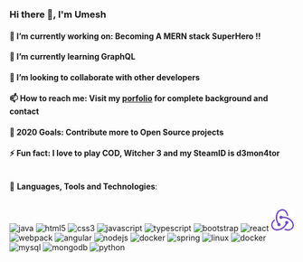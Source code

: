 ### Hi there 👋, I'm Umesh

<!--
**umesh-lewa/umesh-lewa** is a ✨ _special_ ✨ repository because its `README.md` (this file) appears on your GitHub profile.

Here are some ideas to get you started:

- 🔭 I’m currently working on ...
- 🌱 I’m currently learning ...
- 👯 I’m looking to collaborate on ...
- 🤔 I’m looking for help with ...
- 💬 Ask me about ...
- 📫 How to reach me: ...
- 😄 Pronouns: ...
- ⚡ Fun fact: ...
-->

#### 🔭 I’m currently working on: Becoming A MERN stack SuperHero !!
#### 🌱 I’m currently learning GraphQL
#### 👯 I’m looking to collaborate with other developers
#### 📫 How to reach me: Visit my [porfolio](https://umesh-lewa.github.io) for complete background and contact
#### 🥅 2020 Goals: Contribute more to Open Source projects
#### ⚡ Fun fact: I love to play COD, Witcher 3 and my SteamID is d3mon4tor

  <br>
  <summary>🤖 <b>Languages, Tools and Technologies</b>: </summary>
  <p align="left"> 
  <br>
  <!-- Java -->
  <img src="https://icongr.am/devicon/java-original-wordmark.svg?size=128&color=currentColor" alt="java" width="40" height="40"/>
  <!-- HTML -->
  <img src="https://icongr.am/devicon/html5-original-wordmark.svg?size=128&color=currentColor" alt="html5" width="40" height="40"/>
  <!-- CSS -->
  <img src="https://icongr.am/devicon/css3-original-wordmark.svg?size=128&color=currentColor" alt="css3" width="40" height="40"/>
  <!-- Javascript -->
  <img src="https://icongr.am/devicon/javascript-original.svg?size=128&color=currentColor" alt="javascript" width="40" height="40"/>
  <!-- Typescript -->
  <img src="https://icongr.am/devicon/typescript-original.svg?size=128&color=currentColor" alt="typescript" width="40" height="40"/>
  <!-- Bootstrap -->
  <img src="https://icongr.am/devicon/bootstrap-plain-wordmark.svg?size=128&color=currentColor" alt="bootstrap" width="40" height="40"/>
  <!-- React -->
  <img src="https://icongr.am/devicon/react-original-wordmark.svg?size=128&color=currentColor" alt="react" width="40" height="40"/>
  <!-- Redux -->
  <img src="https://github.com/devicons/devicon/blob/master/icons/redux/redux-original.svg" alt="redux" width="40" height="40"/>
  <!-- Webpack -->
  <img src="https://icongr.am/devicon/webpack-original.svg?size=128&color=currentColor" alt="webpack" width="40" height="40"/>
  <!-- Angular -->
  <img src="https://icongr.am/devicon/angularjs-original.svg?size=128&color=currentColor" alt="angular" width="40" height="40"/>
  
  <!-- Nodejs -->
  <img src="https://icongr.am/devicon/nodejs-original-wordmark.svg?size=128&color=currentColor" alt="nodejs" width="40" height="40"/>
  <!-- Spring -->
  <img src="https://www.vectorlogo.zone/logos/springio/springio-icon.svg" alt="docker" width="40" height="40"/>
  <!-- Docker -->
  <img src="https://icongr.am/devicon/docker-original-wordmark.svg?size=128&color=currentColor" alt="spring" width="40" height="40"/>
  <!-- Linux -->
  <img src="https://icongr.am/devicon/linux-original.svg?size=128&color=currentColor" alt="linux" width="40" height="40"/>
  
  <!-- AWS -->
  <img src="https://icongr.am/devicon/amazonwebservices-original-wordmark.svg?size=128&color=currentColor" alt="docker" width="40" height="40"/>
  <!-- MySQL -->
  <img src="https://icongr.am/devicon/mysql-original-wordmark.svg?size=128&color=currentColor" alt="mysql" width="40" height="40"/>
  <!-- MongoDB -->
  <img src="https://icongr.am/devicon/mongodb-original-wordmark.svg?size=128&color=currentColor" alt="mongodb" width="40" height="40"/> 
  <!-- Python -->
  <img src="https://icongr.am/devicon/python-original.svg?size=128&color=currentColor" alt="python" width="40" height="40"/> 

  </p>